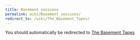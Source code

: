 ```yaml
---
title: Basement sessions
permalink: wiki/Basement_sessions/
redirect_to: /wiki/The_Basement_Tapes/
---
```


You should automatically be redirected to [The Basement Tapes](/wiki/The_Basement_Tapes/)
